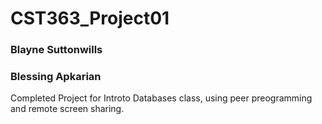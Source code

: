 # CST363_Project01
### Blayne Suttonwills
### Blessing Apkarian

Completed Project for Introto Databases class, using peer preogramming and remote screen sharing.
